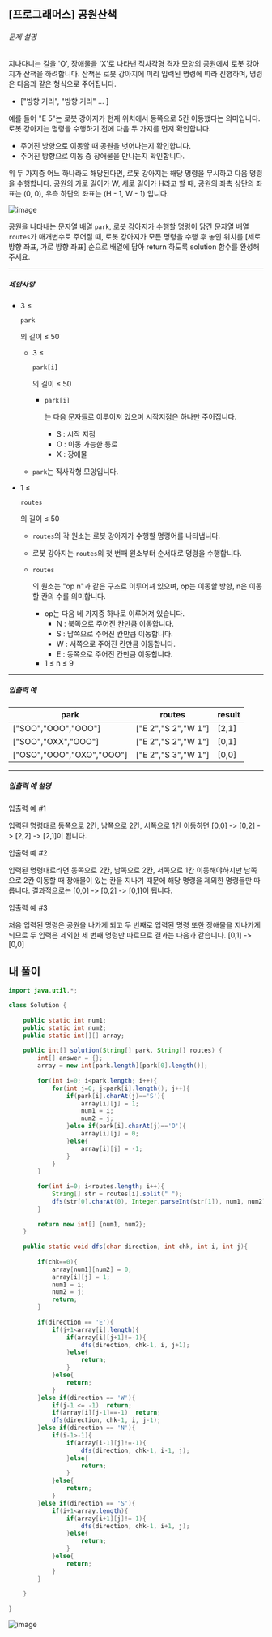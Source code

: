 ## [프로그래머스] 공원산책

###### 문제 설명

지나다니는 길을 'O', 장애물을 'X'로 나타낸 직사각형 격자 모양의 공원에서 로봇 강아지가 산책을 하려합니다. 산책은 로봇 강아지에 미리 입력된 명령에 따라 진행하며, 명령은 다음과 같은 형식으로 주어집니다.

- ["방향 거리", "방향 거리" … ]

예를 들어 "E 5"는 로봇 강아지가 현재 위치에서 동쪽으로 5칸 이동했다는 의미입니다. 로봇 강아지는 명령을 수행하기 전에 다음 두 가지를 먼저 확인합니다.

- 주어진 방향으로 이동할 때 공원을 벗어나는지 확인합니다.
- 주어진 방향으로 이동 중 장애물을 만나는지 확인합니다.

위 두 가지중 어느 하나라도 해당된다면, 로봇 강아지는 해당 명령을 무시하고 다음 명령을 수행합니다.
공원의 가로 길이가 W, 세로 길이가 H라고 할 때, 공원의 좌측 상단의 좌표는 (0, 0), 우측 하단의 좌표는 (H - 1, W - 1) 입니다.

![image](https://user-images.githubusercontent.com/62426665/217702316-1bd5d3ba-c1d7-4133-bfb5-36bdc85a08ba.png)

공원을 나타내는 문자열 배열 `park`, 로봇 강아지가 수행할 명령이 담긴 문자열 배열 `routes`가 매개변수로 주어질 때, 로봇 강아지가 모든 명령을 수행 후 놓인 위치를 [세로 방향 좌표, 가로 방향 좌표] 순으로 배열에 담아 return 하도록 solution 함수를 완성해주세요.

------

##### 제한사항

- 3 ≤

   

  ```
  park
  ```

  의 길이 ≤ 50

  - 3 ≤

     

    ```
    park[i]
    ```

    의 길이 ≤ 50

    - ```
      park[i]
      ```

      는 다음 문자들로 이루어져 있으며 시작지점은 하나만 주어집니다.

      - S : 시작 지점
      - O : 이동 가능한 통로
      - X : 장애물

  - `park`는 직사각형 모양입니다.

- 1 ≤

   

  ```
  routes
  ```

  의 길이 ≤ 50

  - `routes`의 각 원소는 로봇 강아지가 수행할 명령어를 나타냅니다.

  - 로봇 강아지는 `routes`의 첫 번째 원소부터 순서대로 명령을 수행합니다.

  - ```
    routes
    ```

    의 원소는 "op n"과 같은 구조로 이루어져 있으며, op는 이동할 방향, n은 이동할 칸의 수를 의미합니다.

    - op는 다음 네 가지중 하나로 이루어져 있습니다.
      - N : 북쪽으로 주어진 칸만큼 이동합니다.
      - S : 남쪽으로 주어진 칸만큼 이동합니다.
      - W : 서쪽으로 주어진 칸만큼 이동합니다.
      - E : 동쪽으로 주어진 칸만큼 이동합니다.
    - 1 ≤ n ≤ 9

------

##### 입출력 예

| park                      | routes              | result |
| ------------------------- | ------------------- | ------ |
| ["SOO","OOO","OOO"]       | ["E 2","S 2","W 1"] | [2,1]  |
| ["SOO","OXX","OOO"]       | ["E 2","S 2","W 1"] | [0,1]  |
| ["OSO","OOO","OXO","OOO"] | ["E 2","S 3","W 1"] | [0,0]  |

------

##### 입출력 예 설명

입출력 예 #1

입력된 명령대로 동쪽으로 2칸, 남쪽으로 2칸, 서쪽으로 1칸 이동하면 [0,0] -> [0,2] -> [2,2] -> [2,1]이 됩니다.

입출력 예 #2

입력된 명령대로라면 동쪽으로 2칸, 남쪽으로 2칸, 서쪽으로 1칸 이동해야하지만 남쪽으로 2칸 이동할 때 장애물이 있는 칸을 지나기 때문에 해당 명령을 제외한 명령들만 따릅니다. 결과적으로는 [0,0] -> [0,2] -> [0,1]이 됩니다.

입출력 예 #3

처음 입력된 명령은 공원을 나가게 되고 두 번째로 입력된 명령 또한 장애물을 지나가게 되므로 두 입력은 제외한 세 번째 명령만 따르므로 결과는 다음과 같습니다. [0,1] -> [0,0]

## 내 풀이

```java
import java.util.*;

class Solution {
    
    public static int num1;
    public static int num2;
    public static int[][] array;
    
    public int[] solution(String[] park, String[] routes) {
        int[] answer = {};
        array = new int[park.length][park[0].length()];
        
        for(int i=0; i<park.length; i++){
            for(int j=0; j<park[i].length(); j++){
                if(park[i].charAt(j)=='S'){
                    array[i][j] = 1;
                    num1 = i;
                    num2 = j;
                }else if(park[i].charAt(j)=='O'){
                    array[i][j] = 0;
                }else{
                    array[i][j] = -1;
                }
            }
        }
        
        for(int i=0; i<routes.length; i++){
            String[] str = routes[i].split(" ");
            dfs(str[0].charAt(0), Integer.parseInt(str[1]), num1, num2);
        }
        
        return new int[] {num1, num2};
    }
    
    public static void dfs(char direction, int chk, int i, int j){
        
        if(chk==0){
            array[num1][num2] = 0;
            array[i][j] = 1;
            num1 = i;
            num2 = j;
            return;
        }
        
        if(direction == 'E'){
            if(j+1<array[i].length){
                if(array[i][j+1]!=-1){
                    dfs(direction, chk-1, i, j+1);
                }else{
                    return;
                }
            }else{
                return;
            }
        }else if(direction == 'W'){
            if(j-1 <= -1)  return;
            if(array[i][j-1]==-1)  return;
            dfs(direction, chk-1, i, j-1);
        }else if(direction == 'N'){
            if(i-1>-1){
                if(array[i-1][j]!=-1){
                    dfs(direction, chk-1, i-1, j);
                }else{
                    return;
                }
            }else{
                return;
            }
        }else if(direction == 'S'){
            if(i+1<array.length){
                if(array[i+1][j]!=-1){
                    dfs(direction, chk-1, i+1, j);
                }else{
                    return;
                }
            }else{
                return;
            }
        }
        
    }
    
}
```

![image](https://github.com/crimsorry/JAVA_coding_test/assets/31988854/e65f2872-99d2-4e25-9d64-85a28ff24972)

